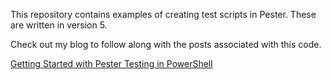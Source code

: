 This repository contains examples of creating test scripts in Pester. These are written in version 5.

Check out my blog to follow along with the posts associated with this code.

[Getting Started with Pester Testing in PowerShell](https://jeffbrown.tech/getting-started-with-pester-testing-in-powershell/)